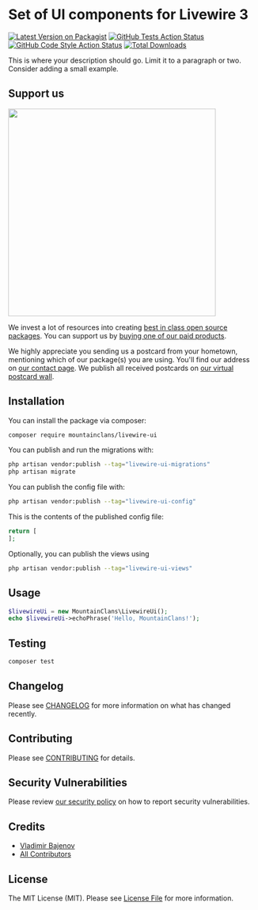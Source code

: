 # Set of UI components for Livewire 3

[![Latest Version on Packagist](https://img.shields.io/packagist/v/mountainclans/livewire-ui.svg?style=flat-square)](https://packagist.org/packages/mountainclans/livewire-ui)
[![GitHub Tests Action Status](https://img.shields.io/github/actions/workflow/status/mountainclans/livewire-ui/run-tests.yml?branch=main&label=tests&style=flat-square)](https://github.com/mountainclans/livewire-ui/actions?query=workflow%3Arun-tests+branch%3Amain)
[![GitHub Code Style Action Status](https://img.shields.io/github/actions/workflow/status/mountainclans/livewire-ui/fix-php-code-style-issues.yml?branch=main&label=code%20style&style=flat-square)](https://github.com/mountainclans/livewire-ui/actions?query=workflow%3A"Fix+PHP+code+style+issues"+branch%3Amain)
[![Total Downloads](https://img.shields.io/packagist/dt/mountainclans/livewire-ui.svg?style=flat-square)](https://packagist.org/packages/mountainclans/livewire-ui)

This is where your description should go. Limit it to a paragraph or two. Consider adding a small example.

## Support us

[<img src="https://github-ads.s3.eu-central-1.amazonaws.com/livewire-ui.jpg?t=1" width="419px" />](https://spatie.be/github-ad-click/livewire-ui)

We invest a lot of resources into creating [best in class open source packages](https://spatie.be/open-source). You can support us by [buying one of our paid products](https://spatie.be/open-source/support-us).

We highly appreciate you sending us a postcard from your hometown, mentioning which of our package(s) you are using. You'll find our address on [our contact page](https://spatie.be/about-us). We publish all received postcards on [our virtual postcard wall](https://spatie.be/open-source/postcards).

## Installation

You can install the package via composer:

```bash
composer require mountainclans/livewire-ui
```

You can publish and run the migrations with:

```bash
php artisan vendor:publish --tag="livewire-ui-migrations"
php artisan migrate
```

You can publish the config file with:

```bash
php artisan vendor:publish --tag="livewire-ui-config"
```

This is the contents of the published config file:

```php
return [
];
```

Optionally, you can publish the views using

```bash
php artisan vendor:publish --tag="livewire-ui-views"
```

## Usage

```php
$livewireUi = new MountainClans\LivewireUi();
echo $livewireUi->echoPhrase('Hello, MountainClans!');
```

## Testing

```bash
composer test
```

## Changelog

Please see [CHANGELOG](CHANGELOG.md) for more information on what has changed recently.

## Contributing

Please see [CONTRIBUTING](CONTRIBUTING.md) for details.

## Security Vulnerabilities

Please review [our security policy](../../security/policy) on how to report security vulnerabilities.

## Credits

- [Vladimir Bajenov](https://github.com/mountainclans)
- [All Contributors](../../contributors)

## License

The MIT License (MIT). Please see [License File](LICENSE.md) for more information.
